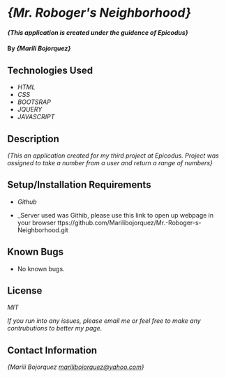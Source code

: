 # _{Mr. Roboger's Neighborhood}_

#### _{This application is created under the guidence of Epicodus}_

#### By _**{Marili Bojorquez}**_

## Technologies Used

* _HTML_
* _CSS_
* _BOOTSRAP_
* _JQUERY_
* _JAVASCRIPT_

## Description

_{This an application created for my third project at Epicodus. Project was assigned to take a number from a user and return a range of numbers}_

## Setup/Installation Requirements

* _Github_

* _Server used was Githib, please use this link to open up webpage in your browser ttps://github.com/Marilibojorquez/Mr.-Roboger-s-Neighborhood.git

## Known Bugs

* No known bugs.

## License

_MIT_

_If you run into any issues, please email me or feel free to make any contrubutions to better my page._

## Contact Information

_{Marili Bojorquez marilibojorquez@yahoo.com}_
